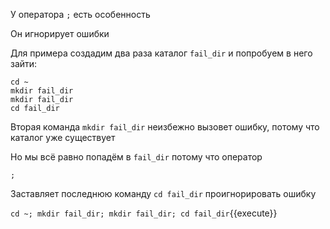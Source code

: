 У оператора `;` есть особенность

Он игнорирует ошибки

Для примера создадим два раза каталог `fail_dir` и попробуем в него зайти:

```shell
cd ~
mkdir fail_dir
mkdir fail_dir
cd fail_dir
```

Вторая команда `mkdir fail_dir` неизбежно вызовет ошибку, потому что каталог уже существует

Но мы всё равно попадём в `fail_dir` потому что оператор

`;`

Заставляет последнюю команду `cd fail_dir` проигнорировать ошибку

`cd ~; mkdir fail_dir; mkdir fail_dir; cd fail_dir`{{execute}}